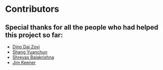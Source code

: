 # Contributors

## Special thanks for all the people who had helped this project so far:

* [Dino Dai Zovi](https://github.com/ddz)
* [Shang Yuanchun](https://github.com/ideal)
* [Shreyas Balakrishna](https://github.com/shreyasbharath)
* [Jim Keener](https://github.com/jimktrains)
